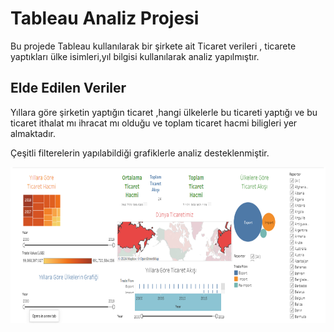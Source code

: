 # Tableau Analiz Projesi

Bu projede Tableau kullanılarak bir şirkete ait Ticaret verileri , ticarete yaptıkları ülke isimleri,yıl bilgisi kullanılarak analiz yapılmıştır.

## Elde Edilen Veriler

Yıllara göre şirketin yaptığın ticaret ,hangi ülkelerle bu ticareti yaptığı ve bu ticaret ithalat mı ihracat mı olduğu ve toplam ticaret hacmi biligleri yer almaktadır.

Çeşitli filterelerin yapılabildiği grafiklerle analiz desteklenmiştir.

<img src="https://github.com/AysenurBALKAN/TableauAnalizProjesi/blob/main/TableauProject.PNG" width="100%" height="250px">
